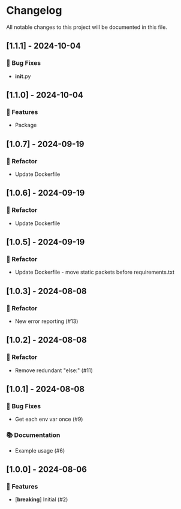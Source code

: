 # Changelog

All notable changes to this project will be documented in this file.

## [1.1.1] - 2024-10-04

### 🐛 Bug Fixes

- __init__.py

## [1.1.0] - 2024-10-04

### 🚀 Features

- Package

## [1.0.7] - 2024-09-19

### 🚜 Refactor

- Update Dockerfile

## [1.0.6] - 2024-09-19

### 🚜 Refactor

- Update Dockerfile

## [1.0.5] - 2024-09-19

### 🚜 Refactor

- Update Dockerfile - move static packets before requirements.txt

## [1.0.3] - 2024-08-08

### 🚜 Refactor

- New error reporting (#13)

## [1.0.2] - 2024-08-08

### 🚜 Refactor

- Remove redundant "else:" (#11)

## [1.0.1] - 2024-08-08

### 🐛 Bug Fixes

- Get each env var once (#9)

### 📚 Documentation

- Example usage (#6)

## [1.0.0] - 2024-08-06

### 🚀 Features

- [**breaking**] Initial (#2)

<!-- generated by git-cliff -->
